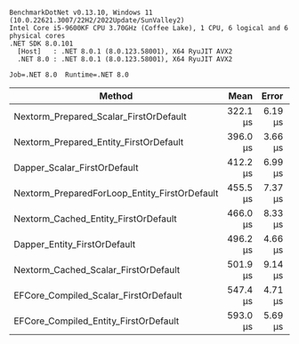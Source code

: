 ```

BenchmarkDotNet v0.13.10, Windows 11 (10.0.22621.3007/22H2/2022Update/SunValley2)
Intel Core i5-9600KF CPU 3.70GHz (Coffee Lake), 1 CPU, 6 logical and 6 physical cores
.NET SDK 8.0.101
  [Host]   : .NET 8.0.1 (8.0.123.58001), X64 RyuJIT AVX2
  .NET 8.0 : .NET 8.0.1 (8.0.123.58001), X64 RyuJIT AVX2

Job=.NET 8.0  Runtime=.NET 8.0  

```
| Method                                        | Mean     | Error   | StdDev  | Gen0    | Gen1   | Allocated |
|---------------------------------------------- |---------:|--------:|--------:|--------:|-------:|----------:|
| Nextorm_Prepared_Scalar_FirstOrDefault        | 322.1 μs | 6.19 μs | 7.37 μs |  2.4414 |      - |  13.24 KB |
| Nextorm_Prepared_Entity_FirstOrDefault        | 396.0 μs | 3.66 μs | 3.24 μs |  3.4180 |      - |  17.05 KB |
| Dapper_Scalar_FirstOrDefault                  | 412.2 μs | 6.99 μs | 6.20 μs |  3.4180 |      - |  16.95 KB |
| Nextorm_PreparedForLoop_Entity_FirstOrDefault | 455.5 μs | 7.37 μs | 6.53 μs |  9.7656 |      - |  47.37 KB |
| Nextorm_Cached_Entity_FirstOrDefault          | 466.0 μs | 8.33 μs | 7.38 μs | 11.7188 |      - |  55.52 KB |
| Dapper_Entity_FirstOrDefault                  | 496.2 μs | 4.66 μs | 4.13 μs |  3.9063 |      - |  19.63 KB |
| Nextorm_Cached_Scalar_FirstOrDefault          | 501.9 μs | 9.14 μs | 8.55 μs | 11.7188 |      - |  54.21 KB |
| EFCore_Compiled_Scalar_FirstOrDefault         | 547.4 μs | 4.71 μs | 4.17 μs | 11.7188 | 3.9063 |  54.34 KB |
| EFCore_Compiled_Entity_FirstOrDefault         | 593.0 μs | 5.69 μs | 5.04 μs | 11.7188 | 3.9063 |  57.34 KB |
